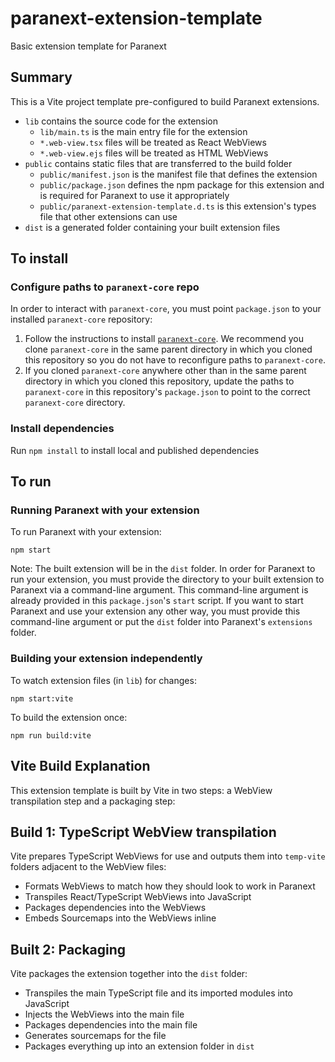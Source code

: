 # paranext-extension-template
Basic extension template for Paranext

## Summary

This is a Vite project template pre-configured to build Paranext extensions.
 - `lib` contains the source code for the extension
   - `lib/main.ts` is the main entry file for the extension
   - `*.web-view.tsx` files will be treated as React WebViews
   - `*.web-view.ejs` files will be treated as HTML WebViews
 - `public` contains static files that are transferred to the build folder
   - `public/manifest.json` is the manifest file that defines the extension
   - `public/package.json` defines the npm package for this extension and is required for Paranext to use it appropriately
   - `public/paranext-extension-template.d.ts` is this extension's types file that other extensions can use
 - `dist` is a generated folder containing your built extension files

## To install

### Configure paths to `paranext-core` repo

In order to interact with `paranext-core`, you must point `package.json` to your installed `paranext-core` repository:

1. Follow the instructions to install [`paranext-core`](https://github.com/paranext/paranext-core#developer-install). We recommend you clone `paranext-core` in the same parent directory in which you cloned this repository so you do not have to reconfigure paths to `paranext-core`.
2. If you cloned `paranext-core` anywhere other than in the same parent directory in which you cloned this repository, update the paths to `paranext-core` in this repository's `package.json` to point to the correct `paranext-core` directory.

### Install dependencies

Run `npm install` to install local and published dependencies

## To run

### Running Paranext with your extension

To run Paranext with your extension:

`npm start`

Note: The built extension will be in the `dist` folder. In order for Paranext to run your extension, you must provide the directory to your built extension to Paranext via a command-line argument. This command-line argument is already provided in this `package.json`'s `start` script. If you want to start Paranext and use your extension any other way, you must provide this command-line argument or put the `dist` folder into Paranext's `extensions` folder.

### Building your extension independently

To watch extension files (in `lib`) for changes:

`npm start:vite`

To build the extension once:

`npm run build:vite`

## Vite Build Explanation

This extension template is built by Vite in two steps: a WebView transpilation step and a packaging step:

## Build 1: TypeScript WebView transpilation

Vite prepares TypeScript WebViews for use and outputs them into `temp-vite` folders adjacent to the WebView files:
- Formats WebViews to match how they should look to work in Paranext
- Transpiles React/TypeScript WebViews into JavaScript
- Packages dependencies into the WebViews
- Embeds Sourcemaps into the WebViews inline

## Built 2: Packaging

Vite packages the extension together into the `dist` folder:
- Transpiles the main TypeScript file and its imported modules into JavaScript
- Injects the WebViews into the main file
- Packages dependencies into the main file
- Generates sourcemaps for the file
- Packages everything up into an extension folder in `dist`